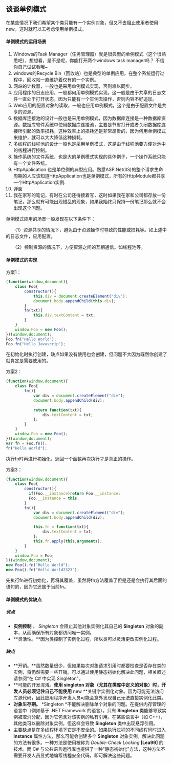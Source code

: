## 谈谈单例模式

在某些情况下我们希望某个类只能有一个实例对象，但又不去阻止使用者使用new，这时就可以去考虑使用单例模式。

#### 单例模式的运用场景

1. Windows的Task Manager（任务管理器）就是很典型的单例模式（这个很熟悉吧），想想看，是不是呢，你能打开两个windows task manager吗？ 不信你自己试试看哦~ 
2. windows的Recycle Bin（回收站）也是典型的单例应用。在整个系统运行过程中，回收站一直维护着仅有的一个实例。
3. 网站的计数器，一般也是采用单例模式实现，否则难以同步。
4. 应用程序的日志应用，一般都何用单例模式实现，这一般是由于共享的日志文件一直处于打开状态，因为只能有一个实例去操作，否则内容不好追加。
5. Web应用的配置对象的读取，一般也应用单例模式，这个是由于配置文件是共享的资源。
6. 数据库连接池的设计一般也是采用单例模式，因为数据库连接是一种数据库资源。数据库软件系统中使用数据库连接池，主要是节省打开或者关闭数据库连接所引起的效率损耗，这种效率上的损耗还是非常昂贵的，因为何用单例模式来维护，就可以大大降低这种损耗。
7. 多线程的线程池的设计一般也是采用单例模式，这是由于线程池要方便对池中的线程进行控制。
8. 操作系统的文件系统，也是大的单例模式实现的具体例子，一个操作系统只能有一个文件系统。
9. HttpApplication 也是单位例的典型应用。熟悉ASP.Net(IIS)的整个请求生命周期的人应该知道HttpApplication也是单例模式，所有的HttpModule都共享一个HttpApplication实例.
10. 弹窗
11. 我在家写的笔记，有时在公司还得接着写，这时如果我在家和公司都存放一份笔记，那么就有可能出现错乱的现象，如果我始终只保持一份笔记那么就不会出现这个问题。

单例模式应用的场景一般发现在以下条件下：

　　（1）资源共享的情况下，避免由于资源操作时导致的性能或损耗等。如上述中的日志文件，应用配置。

　　（2）控制资源的情况下，方便资源之间的互相通信。如线程池等。

#### 单例模式的实现

方案1：

```javascript
(function(window,document){
    class Foo{
        constructor(){
            this.div = document.createElement("div");
            document.body.appendChild(this.div);
        }
        fn(txt){
            this.div.textContent = txt;
        }
    }
    window.Foo = new Foo();
})(window,document);
Foo.fn("Hello World");
Foo.fn("Hello Javascrip");
```

在初始化时执行创建，缺点如果没有使用也会创建，但问题不大因为既然你创建了就肯定是需要使用的。

方案2：

```javascript
(function(window,document){
    class Foo{
        fn(){
            var div = document.createElement("div");
            document.body.appendChild(div);
            
            return function(txt){
                div.textContent = txt;
            };
        }
    }
    window.Foo = new Foo();
})(window,document);
var fn = Foo.fn();
fn("Hello World");
```

执行fn时再进行初始化，返回一个函数再次执行才是真正的操作。

方案3：

```javascript
(function(window,document){
    class Foo{
      	constructor(){
          if(Foo.__instance)return Foo.__instance;
          Foo.__instance = this;
      	}
        fn(){
            var div = document.createElement("div");
            document.body.appendChild(div);
            
            this.fn = function(txt){
                div.textContent = txt;
            };
            this.fn.apply(this,arguments);
        }
    }
    window.Foo = Foo;
})(window,document);
new Foo().fn("Hello World");
new Foo().fn("Hello World2323");
```

先执行fn进行初始化，再将其覆盖，虽然将fn方法覆盖了但是还是会执行其后面的语句的，因为它还属于当前fn。

#### 单例模式的优缺点

##### 优点

- **实例控制** *。* *Singleton* 会阻止其他对象实例化其自己的 **Singleton** 对象的副本，从而确保所有对象都访问唯一实例。
- **灵活性。**因为类控制了实例化过程，所以类可以灵活更改实例化过程。

##### 缺点

- **开销。**虽然数量很少，但如果每次对象请求引用时都要检查是否存在类的实例，将仍然需要一些开销。可以通过使用静态初始化解决此问题，相关叙述请参阅"在 C# 中实现 Singleton"。
- **可能的开发混淆。**使用 singleton 对象（尤其在类库中定义的对象）时，开发人员必须记住自己不能使用** new **关键字实例化对象。因为可能无法访问库源代码，因此应用程序开发人员可能会意外发现自己无法直接实例化此类。
- **对象生存期。** *Singleton *不能解决删除单个对象的问题。在提供内存管理的语言中（例如基于 .NET Framework 的语言），只有 **Singleton** 类能够导致实例被取消分配，因为它包含对该实例的私有引用。在某些语言中（如 C++），其他类可以删除对象实例，但这样会导致 **Singleton** 类中出现悬浮引用。
- 主要缺点是在多线程环境下它是不安全的。如果执行过程的不同线程同时进入 **Instance** 属性方法，那么可能会创建多个 **Singleton** 对象实例。解决此问题的方法有很多。一种方法是使用被称为 *Double-Check Locking* **[Lea99]** 的技术。而 C# 与公共语言运行库也提供了一种"静态初始化"方法，这种方法不需要开发人员显式地编写线程安全代码，即可解决这些问题。